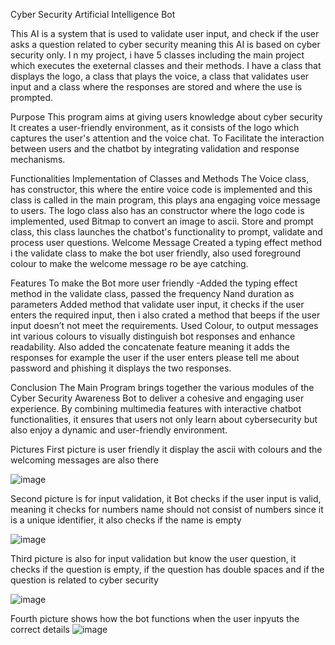 
Cyber Security Artificial Intelligence Bot

This AI is a system that is used to validate user input, and check if the user asks a question related to cyber security meaning this AI is based on cyber security only.
I n my project, i have 5 classes including the main project which executes the exeternal classes and their methods. I have a class that displays the logo, a class that plays the voice, a class that validates user input and a class where the responses are stored and where the use is prompted.

Purpose
This program aims at giving users knowledge about cyber security
It creates a user-friendly environment, as it consists of the logo which captures the user's attention and the voice chat.
To Facilitate the interaction between users and the chatbot by integrating validation and response mechanisms.

Functionalities
Implementation of Classes and Methods
The Voice class, has constructor, this where the entire voice code is implemented and this class is called in the main program, this plays ana engaging voice message to users.
The logo class also has an constructor where the logo code is implemented, used Bitmap to convert an image to ascii.
Store and prompt class, this class launches the chatbot's functionality to prompt, validate and process user questions.
Welcome Message
Created a typing effect method i the validate class to make the bot user friendly, also used foreground colour to make the welcome message ro be aye catching.

Features
To make the Bot more user friendly
-Added the typing effect method in the validate class, passed the frequency Nand duration as parameters
Added method that validate user input, it checks if the user enters the required input, then i also crated a method that beeps if the user input doesn’t not meet the requirements.
Used Colour, to output messages int various colours to visually distinguish bot responses and enhance readability.
Also added the concatenate feature meaning it adds the responses for example the user if the user enters please tell me about password and phishing it displays the two responses.


Conclusion
The Main Program brings together the various modules of the Cyber Security Awareness Bot to deliver a cohesive and engaging user experience. By combining multimedia features with interactive chatbot functionalities, it ensures that users not only learn about cybersecurity but also enjoy a dynamic and user-friendly environment.



Pictures
First picture is user friendly it display the ascii with colours and the welcoming messages are also there

![image](https://github.com/user-attachments/assets/9f18ad66-320b-4cc4-9b02-7d3ce14ba7bc)




Second picture is for input validation, it Bot checks if the user input is valid, meaning it checks for numbers name should not consist of numbers since it is a unique identifier, it also checks if  the name is empty

![image](https://github.com/user-attachments/assets/244e03a8-d4e2-4c40-b968-1c2a813455f5)

Third picture is also for input validation but know the user question, it checks if the question is empty, if the question has double spaces and if the question is related to cyber security

![image](https://github.com/user-attachments/assets/3a4a0a0a-57d9-425e-a15a-167596eedbb9)

Fourth picture shows how the bot functions when the user inpyuts the correct details
![image](https://github.com/user-attachments/assets/886aa534-beba-4a22-a747-cce7c7cb9a85)

